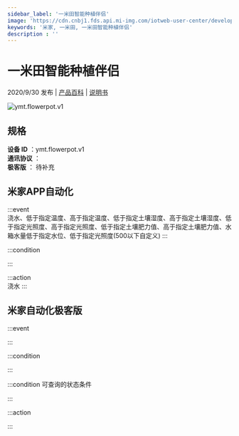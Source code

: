 ```yaml
---
sidebar_label: '一米田智能种植伴侣'
image: 'https://cdn.cnbj1.fds.api.mi-img.com/iotweb-user-center/developer_1679047725010v95VokoA.png?GalaxyAccessKeyId=AKVGLQWBOVIRQ3XLEW&Expires=9223372036854775807&Signature=3SYzgZYx9Dn3mE5MuS0POfYpW2w='
keywords: '米家, 一米田, 一米田智能种植伴侣'
description : ''
---
```

# 一米田智能种植伴侣

2020/9/30 发布 | [产品百科](https://home.mi.com/webapp/content/baike/product/index.html?model=ymt.flowerpot.v1/) | [说明书](https://home.mi.com/views/introduction.html?model=ymt.flowerpot.v1&region=cn)

![ymt.flowerpot.v1](https://cdn.cnbj1.fds.api.mi-img.com/iotweb-user-center/developer_1679047725010v95VokoA.png?GalaxyAccessKeyId=AKVGLQWBOVIRQ3XLEW&Expires=9223372036854775807&Signature=3SYzgZYx9Dn3mE5MuS0POfYpW2w=)

## 规格  
> 
**设备 ID** ：ymt.flowerpot.v1  
**通讯协议** ：  
**极客版**  ： 待补充 


## 米家APP自动化  

:::event  
浇水、低于指定温度、高于指定温度、低于指定土壤湿度、高于指定土壤湿度、低于指定光照度、高于指定光照度、低于指定土壤肥力值、高于指定土壤肥力值、水箱水量低于指定水位、低于指定光照度(500以下自定义)
:::

:::condition  

:::

:::action   
浇水
:::

## 米家自动化极客版  

:::event  

:::

:::condition  

:::

:::condition 可查询的状态条件  

:::

:::action  

:::

        
